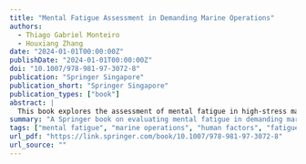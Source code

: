 ```yaml
---
title: "Mental Fatigue Assessment in Demanding Marine Operations"
authors:
  - Thiago Gabriel Monteiro
  - Houxiang Zhang
date: "2024-01-01T00:00:00Z"
publishDate: "2024-01-01T00:00:00Z"
doi: "10.1007/978-981-97-3072-8"
publication: "Springer Singapore"
publication_short: "Springer Singapore"
publication_types: ["book"]
abstract: |
  This book explores the assessment of mental fatigue in high-stress marine environments using physiological monitoring, machine learning techniques, and human factors analysis. It offers an interdisciplinary approach to improving safety and performance in maritime operations through the development of adaptive support systems and workload management strategies.
summary: "A Springer book on evaluating mental fatigue in demanding marine tasks using smart sensing and AI methods."
tags: ["mental fatigue", "marine operations", "human factors", "fatigue monitoring", "Springer"]
url_pdf: "https://link.springer.com/book/10.1007/978-981-97-3072-8"
url_source: ""
---
```

